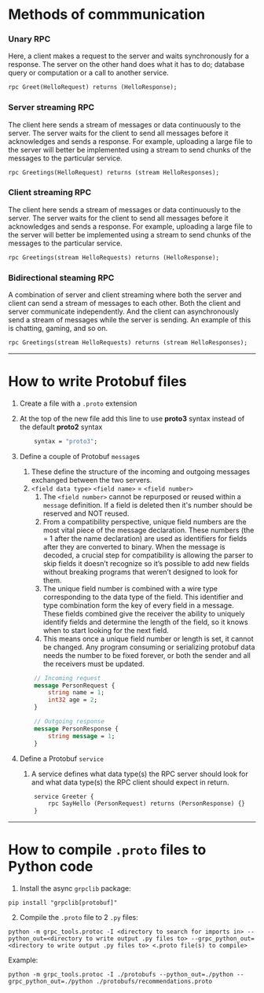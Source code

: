 # Methods of commmunication

### Unary RPC
Here, a client makes a request to the server and waits synchronously for a response. The server on the other hand does what it has to do; database query or computation or a call to another service.

```proto
rpc Greet(HelloRequest) returns (HelloResponse);
```

### Server streaming RPC
The client here sends a stream of messages or data continuously to the server. The server waits for the client to send all messages before it acknowledges and sends a response. For example, uploading a large file to the server will better be implemented using a stream to send chunks of the messages to the particular service.

```proto
rpc Greetings(HelloRequest) returns (stream HelloResponses);
```

### Client streaming RPC
The client here sends a stream of messages or data continuously to the server. The server waits for the client to send all messages before it acknowledges and sends a response. For example, uploading a large file to the server will better be implemented using a stream to send chunks of the messages to the particular service.

```proto
rpc Greetings(stream HelloRequests) returns (HelloResponse);
```


### Bidirectional steaming RPC
A combination of server and client streaming where both the server and client can send a stream of messages to each other. Both the client and server communicate independently. And the client can asynchronously send a stream of messages while the server is sending. An example of this is chatting, gaming, and so on.

```proto
rpc Greetings(stream HelloRequests) returns (stream HelloResponses);
```

---

# How to write Protobuf files

1) Create a file with a `.proto` extension


2) At the top of the new file add this line to use **proto3** syntax instead of the default **proto2** syntax
    ```proto
        syntax = "proto3";
    ```


3) Define a couple of Protobuf `message`s
   1) These define the structure of the incoming and outgoing messages exchanged between the two servers.
   2) `<field data type>` `<field name>` = `<field number>`
      1) The `<field number>` cannot be repurposed or reused within a `message` definition. If a field is deleted then it's number should be reserved and NOT reused.
      2) From a compatibility perspective, unique field numbers are the most vital piece of the message declaration. These numbers (the = 1 after the name declaration) are used as identifiers for fields after they are converted to binary. When the message is decoded, a crucial step for compatibility is allowing the parser to skip fields it doesn’t recognize so it’s possible to add new fields without breaking programs that weren’t designed to look for them.
      3) The unique field number is combined with a wire type corresponding to the data type of the field. This identifier and type combination form the key of every field in a message. These fields combined give the receiver the ability to uniquely identify fields and determine the length of the field, so it knows when to start looking for the next field.
      4) This means once a unique field number or length is set, it cannot be changed. Any program consuming or serializing protobuf data needs the number to be fixed forever, or both the sender and all the receivers must be updated.

    ```proto
        // Incoming request
        message PersonRequest {
            string name = 1;
            int32 age = 2;
        }

        // Outgoing response
        message PersonResponse {
            string message = 1;
        }
    ```


4) Define a Protobuf `service`
    1) A service defines what data type(s) the RPC server should look for and what data type(s) the RPC client should expect in return.

    ```proto
        service Greeter {
            rpc SayHello (PersonRequest) returns (PersonResponse) {}
        }
    ```

---

# How to compile `.proto` files to Python code
1) Install the async `grpclib` package:

```
pip install "grpclib[protobuf]"
```

2) Compile the `.proto` file to 2 `.py` files:

```
python -m grpc_tools.protoc -I <directory to search for imports in> --python_out=<directory to write output .py files to> --grpc_python_out=<directory to write output .py files to> <.proto file(s) to compile>
```

Example:
```
python -m grpc_tools.protoc -I ./protobufs --python_out=./python --grpc_python_out=./python ./protobufs/recommendations.proto
```
